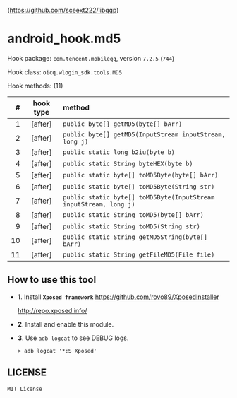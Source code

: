 <!-- README.md, libqqp/tool/android_hook/md5/app/src/main/assets/
-->
(<https://github.com/sceext222/libqqp>)

# android_hook.md5

Hook package: `com.tencent.mobileqq`, version `7.2.5` (`744`)

Hook class: `oicq.wlogin_sdk.tools.MD5`

Hook methods: (11)

|  # | hook type | method |
| -: | :-------: | :----- |
|  1 | [after]   | `public byte[] getMD5(byte[] bArr)` |
|  2 | [after]   | `public byte[] getMD5(InputStream inputStream, long j)` |
|  3 | [after]   | `public static long b2iu(byte b)` |
|  4 | [after]   | `public static String byteHEX(byte b)` |
|  5 | [after]   | `public static byte[] toMD5Byte(byte[] bArr)` |
|  6 | [after]   | `public static byte[] toMD5Byte(String str)` |
|  7 | [after]   | `public static byte[] toMD5Byte(InputStream inputStream, long j)` |
|  8 | [after]   | `public static String toMD5(byte[] bArr)` |
|  9 | [after]   | `public static String toMD5(String str)` |
| 10 | [after]   | `public static String getMD5String(byte[] bArr)` |
| 11 | [after]   | `public static String getFileMD5(File file)` |


## How to use this tool

+ **1**. Install **`Xposed framework`**
  <https://github.com/rovo89/XposedInstaller>

  <http://repo.xposed.info/>

+ **2**. Install and enable this module.

+ **3**. Use `adb logcat` to see DEBUG logs.

  ```
  > adb logcat '*:S Xposed'
  ```


## LICENSE

`MIT License`

<!-- end README.md -->
